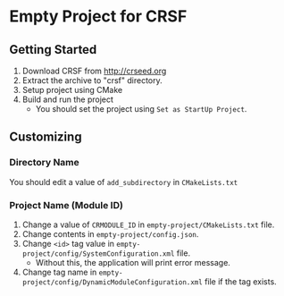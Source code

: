 # Empty Project for CRSF

## Getting Started
1. Download CRSF from http://crseed.org
2. Extract the archive to "crsf" directory.
3. Setup project using CMake
4. Build and run the project
   - You should set the project using `Set as StartUp Project`.


## Customizing
### Directory Name
You should edit a value of `add_subdirectory` in `CMakeLists.txt`

### Project Name (Module ID)
1. Change a value of `CRMODULE_ID` in `empty-project/CMakeLists.txt` file.
2. Change contents in `empty-project/config.json`.
3. Change `<id>` tag value in `empty-project/config/SystemConfiguration.xml` file.
   - Without this, the application will print error message.
4. Change tag name in `empty-project/config/DynamicModuleConfiguration.xml` file if the tag exists.

